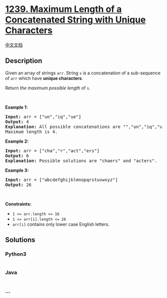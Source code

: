 # [1239. Maximum Length of a Concatenated String with Unique Characters](https://leetcode.com/problems/maximum-length-of-a-concatenated-string-with-unique-characters)

[中文文档](/solution/1200-1299/1239.Maximum%20Length%20of%20a%20Concatenated%20String%20with%20Unique%20Characters/README.md)

## Description

<p>Given an array of strings <code>arr</code>. String <code>s</code> is a concatenation of a sub-sequence of <code>arr</code> which have <strong>unique characters</strong>.</p>

<p>Return <em>the maximum possible length</em> of <code>s</code>.</p>

<p>&nbsp;</p>
<p><strong>Example 1:</strong></p>

<pre>
<strong>Input:</strong> arr = [&quot;un&quot;,&quot;iq&quot;,&quot;ue&quot;]
<strong>Output:</strong> 4
<strong>Explanation:</strong> All possible concatenations are &quot;&quot;,&quot;un&quot;,&quot;iq&quot;,&quot;ue&quot;,&quot;uniq&quot; and &quot;ique&quot;.
Maximum length is 4.
</pre>

<p><strong>Example 2:</strong></p>

<pre>
<strong>Input:</strong> arr = [&quot;cha&quot;,&quot;r&quot;,&quot;act&quot;,&quot;ers&quot;]
<strong>Output:</strong> 6
<strong>Explanation:</strong> Possible solutions are &quot;chaers&quot; and &quot;acters&quot;.
</pre>

<p><strong>Example 3:</strong></p>

<pre>
<strong>Input:</strong> arr = [&quot;abcdefghijklmnopqrstuvwxyz&quot;]
<strong>Output:</strong> 26
</pre>

<p>&nbsp;</p>
<p><strong>Constraints:</strong></p>

<ul>
	<li><code>1 &lt;= arr.length &lt;= 16</code></li>
	<li><code>1 &lt;= arr[i].length &lt;= 26</code></li>
	<li><code>arr[i]</code> contains only lower case English letters.</li>
</ul>

## Solutions

<!-- tabs:start -->

### **Python3**

```python

```

### **Java**

```java

```

### **...**

```

```

<!-- tabs:end -->

